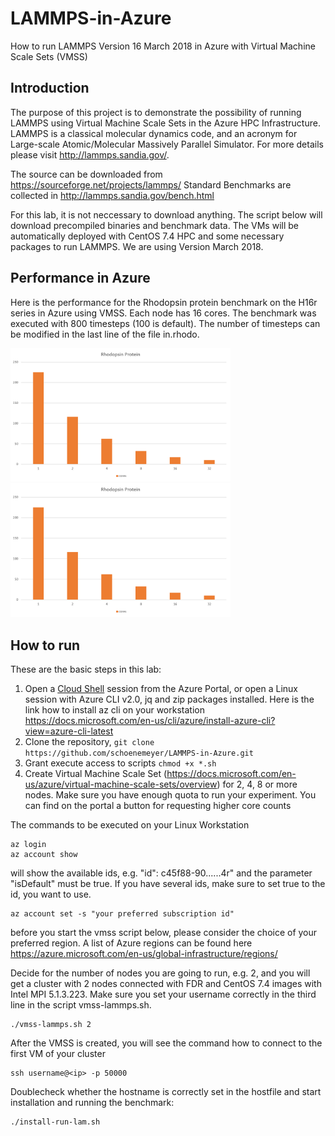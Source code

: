 # LAMMPS-in-Azure
How to run LAMMPS Version 16 March 2018 in Azure with Virtual Machine Scale Sets (VMSS)

## Introduction

The purpose of this project is to demonstrate the possibility of running LAMMPS using Virtual Machine Scale Sets in the Azure HPC Infrastructure. LAMMPS is a classical molecular dynamics code, and an acronym for Large-scale Atomic/Molecular Massively Parallel Simulator. For more details please visit http://lammps.sandia.gov/. 

The source can be downloaded from https://sourceforge.net/projects/lammps/ 
Standard Benchmarks are collected in http://lammps.sandia.gov/bench.html

For this lab, it is not neccessary to download anything. The script below will download precompiled binaries and benchmark data. The VMs will be automatically deployed with CentOS 7.4 HPC and some necessary packages to run LAMMPS. We are using Version March 2018.

## Performance in Azure

Here is the performance for the Rhodopsin protein benchmark on the H16r series in Azure using VMSS.  Each node has 16 cores. The benchmark was executed with 800 timesteps (100 is default). The number of timesteps can be modified in the last line of the file in.rhodo.

<img src="https://github.com/schoenemeyer/LAMMPS-in-Azure/blob/master/lammps.png" width="352"> <img src="https://github.com/schoenemeyer/LAMMPS-in-Azure/blob/master/lammps.png" width="352">

## How to run

These are the basic steps in this lab:

1. Open a [Cloud Shell](https://docs.microsoft.com/en-us/azure/cloud-shell/overview) session from the Azure Portal, or open a Linux session with Azure CLI v2.0, jq and zip packages installed. Here is the link how to install az cli on your workstation https://docs.microsoft.com/en-us/cli/azure/install-azure-cli?view=azure-cli-latest
2. Clone the repository, `git clone https://github.com/schoenemeyer/LAMMPS-in-Azure.git`
3. Grant execute access to scripts `chmod +x *.sh`
4. Create Virtual Machine Scale Set (https://docs.microsoft.com/en-us/azure/virtual-machine-scale-sets/overview) for 2, 4, 8 or more nodes. Make sure you have enough quota to run your experiment. You can find on the portal a button for requesting higher core counts

The commands to be executed on your Linux Workstation
```
az login
az account show
```
will show the available ids, e.g. "id": c45f88-90......4r" and the parameter "isDefault" must be true. If you have several ids, make sure to set true to the id, you want to use.
```
az account set -s "your preferred subscription id"
```
before you start the vmss script below, please consider the choice of your preferred region. A list of Azure regions can be found here https://azure.microsoft.com/en-us/global-infrastructure/regions/

Decide for the number of nodes you are going to run, e.g. 2, and you will get a cluster with 2 nodes connected with FDR and CentOS 7.4 images with Intel MPI 5.1.3.223. Make sure you set your username correctly in the third line in the script vmss-lammps.sh.
```
./vmss-lammps.sh 2
```
After the VMSS is created, you will see the command how to connect to the first VM of your cluster
```
ssh username@<ip> -p 50000
```
Doublecheck whether the hostname is correctly set in the hostfile and start installation and running the benchmark:
```
./install-run-lam.sh
```
